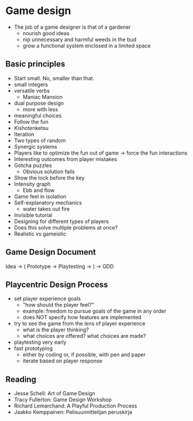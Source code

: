 # Game design

- The job of a game designer is that of a gardener
  - nourish good ideas
  - nip unnecessary and harmful weeds in the bud
  - grow a functional system enclosed in a limited space
## Basic principles

- Start small. No, smaller than that.
- small integers
- versatile verbs
  - Maniac Mansion
- dual purpose design
  - more with less
- meaningful choices
- Follow the fun
- Kishotenketsu
- Iteration
- Two types of random
- Synergic systems
- Players like to optimize the fun out of game
	-> force the fun interactions
- Interesting outcomes from player mistakes
- Gotcha puzzles
  - Obvious solution fails
- Show the lock before the key
- Intensity graph
  - Ebb and flow
- Game feel in isolation
- Self-explanatory mechanics
  - water takes out fire
- Invisible tutorial
- Designing for different types of players
- Does this solve multiple problems at once?
- Realistic vs gameistic


## Game Design Document

Idea -> ( Prototype -> Playtesting -> ) -> GDD 

## Playcentric Design Process

- set player experience goals
  - "how should the player feel?"
  - example: freedom to pursue goals of the game in any order
  - does NOT specify how features are implemented
- try to see the game from the lens of player experience
  - what is the player thinking?
  - what choices are offered? what choices are made? 
- playtesting very early
- fast prototyping
  - either by coding or, if possible, with pen and paper
  - iterate based on player response


## Reading

- Jesse Schell: Art of Game Design
- Tracy Fullerton: Game Design Workshop
- Richard Lemarchand: A Playful Production Process
- Jaakko Kemppainen: Pelisuunnittelijan peruskirja